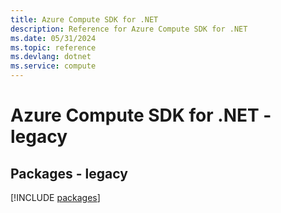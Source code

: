 ```yaml
---
title: Azure Compute SDK for .NET
description: Reference for Azure Compute SDK for .NET
ms.date: 05/31/2024
ms.topic: reference
ms.devlang: dotnet
ms.service: compute
---
```

# Azure Compute SDK for .NET - legacy
## Packages - legacy
[!INCLUDE [packages](compute-index.md)]